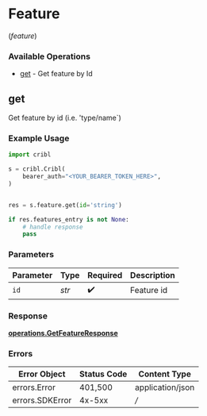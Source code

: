 # Feature
(*feature*)

### Available Operations

* [get](#get) - Get feature by Id

## get

Get feature by id (i.e. 'type/name`)

### Example Usage

```python
import cribl

s = cribl.Cribl(
    bearer_auth="<YOUR_BEARER_TOKEN_HERE>",
)


res = s.feature.get(id='string')

if res.features_entry is not None:
    # handle response
    pass
```

### Parameters

| Parameter          | Type               | Required           | Description        |
| ------------------ | ------------------ | ------------------ | ------------------ |
| `id`               | *str*              | :heavy_check_mark: | Feature id         |


### Response

**[operations.GetFeatureResponse](../../models/operations/getfeatureresponse.md)**
### Errors

| Error Object     | Status Code      | Content Type     |
| ---------------- | ---------------- | ---------------- |
| errors.Error     | 401,500          | application/json |
| errors.SDKError  | 4x-5xx           | */*              |
